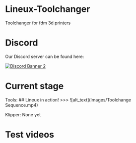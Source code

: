 # Lineux-Toolchanger
Toolchanger for fdm 3d printers

# Discord
Our Discord server can be found here:

[![Discord Banner 2](https://discord.com/api/guilds/1266260887249879122/widget.png?style=banner2)](https://discord.gg/Xwqbjj4VjH)

# Current stage
Tools: ## Lineux in action! >>>  ![alt_text](Images/Toolchange Sequence.mp4)

Klipper: None yet

# Test videos
